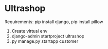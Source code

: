 # Ultrashop
Requirements: pip install django, pip install pillow
1. Create virtual env
2. django-admin startproject ultrashop
3. py manage.py startapp customer
